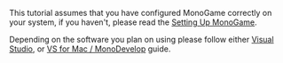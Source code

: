 This tutorial assumes that you have configured MonoGame correctly on your system, if you haven't, please read the [Setting Up MonoGame](../introduction/setting_up_monogame.md).

Depending on the software you plan on using please follow either [Visual Studio](1_creating_a_new_project_vs.md), or [VS for Mac / MonoDevelop](1_creating_a_new_project_md.md) guide.
